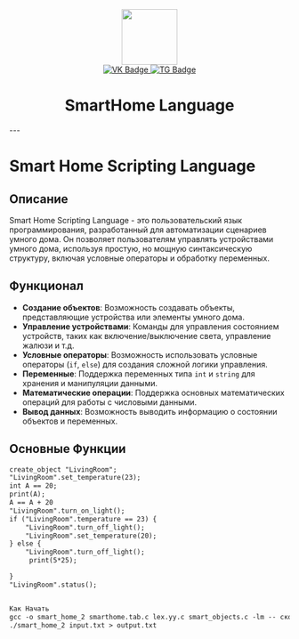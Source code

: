 <div id="header" align="center">
  <img src="https://media.giphy.com/media/CTX0ivSQbI78A/giphy.gif" width="100"/>
</div>
<div id="badges" align="center">
  <a href="https://vk.com/vesimeu">
    <img src="https://img.shields.io/badge/VK-blue?style=for-the-badge&logo=VK&logoColor=white" alt="VK Badge"/>
  </a>
  <a href="https://t.me/Vesimeu">
    <img src="https://img.shields.io/badge/Telegram-white?style=for-the-badge&logo=Telegram&logoColor=blue" alt="TG Badge"/>
  </a>
</div>

<h1 align="center">
  SmartHome Language
</h1>
---

# Smart Home Scripting Language

## Описание
Smart Home Scripting Language - это пользовательский язык программирования, разработанный для автоматизации сценариев умного дома. Он позволяет пользователям управлять устройствами умного дома, используя простую, но мощную синтаксическую структуру, включая условные операторы и обработку переменных.

## Функционал

- **Создание объектов**: Возможность создавать объекты, представляющие устройства или элементы умного дома.
- **Управление устройствами**: Команды для управления состоянием устройств, таких как включение/выключение света, управление жалюзи и т.д.
- **Условные операторы**: Возможность использовать условные операторы (`if`, `else`) для создания сложной логики управления.
- **Переменные**: Поддержка переменных типа `int` и `string` для хранения и манипуляции данными.
- **Математические операции**: Поддержка основных математических операций для работы с числовыми данными.
- **Вывод данных**: Возможность выводить информацию о состоянии объектов и переменных.

## Основные Функции
```txt
create_object "LivingRoom";
"LivingRoom".set_temperature(23);
int A == 20;
print(A);
A == A + 20
"LivingRoom".turn_on_light();
if ("LivingRoom".temperature == 23) { 
    "LivingRoom".turn_off_light();
    "LivingRoom".set_temperature(20);
} else {
    "LivingRoom".turn_off_light();
     print(5*25);

}
"LivingRoom".status();


Как Начать
gcc -o smart_home_2 smarthome.tab.c lex.yy.c smart_objects.c -lm -- скомпилировать проект.
./smart_home_2 input.txt > output.txt 
